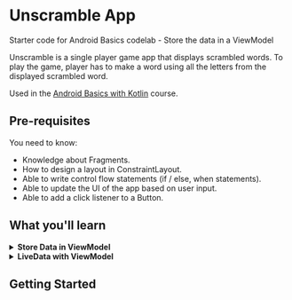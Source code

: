 Unscramble App
===================================

Starter code for Android Basics codelab - Store the data in a ViewModel

Unscramble is  a single player game app that displays scrambled words. To play the game, player has
to make a word using all the letters from the displayed scrambled word.

Used in the [Android Basics with Kotlin](https://developer.android.com/courses/android-basics-kotlin/course) course.


Pre-requisites
--------------

You need to know:
- Knowledge about Fragments.
- How to design a layout in ConstraintLayout.
- Able to write control flow statements (if / else, when statements).
- Able to update the UI of the app based on user input.
- Able to add a click listener to a Button.


What you'll learn
---------------

<details>
    <summary><b>Store Data in ViewModel</b></summary>

- [ViewModel Overview](https://developer.android.com/topic/libraries/architecture/viewmodel?authuser=1)
- [Guide to app architecture](https://developer.android.com/jetpack/docs/guide?authuser=1)
- [Hands-on with Material Components for Android: Dialogs](https://medium.com/over-engineering/hands-on-with-material-components-for-android-dialogs-75c6d726f83a)
- [Alert dialog anatomy](https://material.io/components/dialogs#anatomy)
- [MaterialAlertDialogBuilder](https://developer.android.com/reference/com/google/android/material/dialog/MaterialAlertDialogBuilder)
- [Backing Properties](https://kotlinlang.org/docs/reference/properties.html#backing-properties)
- [Android Architecture Components](https://developer.android.com/topic/libraries/architecture)
 - Android Material [Dialogs](https://material.io/develop/android/components/dialogs)
- [Properties and Fields: Getters, Setters, const, lateinit](https://kotlinlang.org/docs/reference/properties.html)
</details>

<details>
    <summary><b>LiveData with ViewModel</b></summary>

- [LiveData Overview](https://developer.android.com/topic/libraries/architecture/livedata)
- [LiveData observer](https://developer.android.com/reference/androidx/lifecycle/LiveData#observe(androidx.lifecycle.LifecycleOwner,%20androidx.lifecycle.Observer%3C?%20super%20T%3E)) API reference
- [Data binding](https://developer.android.com/topic/libraries/data-binding)
- [Two-way data binding](https://developer.android.com/topic/libraries/data-binding/two-way)
- [Using the Data Binding Library](https://developer.android.com/topic/libraries/data-binding)

Blog posts

- [Data Binding — lessons learnt. The Data Binding Library (referred to... | by Chris Banes | Android Developers](https://medium.com/androiddevelopers/data-binding-lessons-learnt-4fd16576b719)
</details>


Getting Started
---------------


